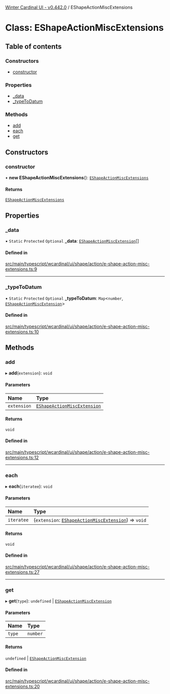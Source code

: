 [Winter Cardinal UI - v0.442.0](../index.md) / EShapeActionMiscExtensions

# Class: EShapeActionMiscExtensions

## Table of contents

### Constructors

- [constructor](EShapeActionMiscExtensions.md#constructor)

### Properties

- [\_data](EShapeActionMiscExtensions.md#_data)
- [\_typeToDatum](EShapeActionMiscExtensions.md#_typetodatum)

### Methods

- [add](EShapeActionMiscExtensions.md#add)
- [each](EShapeActionMiscExtensions.md#each)
- [get](EShapeActionMiscExtensions.md#get)

## Constructors

### constructor

• **new EShapeActionMiscExtensions**(): [`EShapeActionMiscExtensions`](EShapeActionMiscExtensions.md)

#### Returns

[`EShapeActionMiscExtensions`](EShapeActionMiscExtensions.md)

## Properties

### \_data

▪ `Static` `Protected` `Optional` **\_data**: [`EShapeActionMiscExtension`](../interfaces/EShapeActionMiscExtension.md)[]

#### Defined in

[src/main/typescript/wcardinal/ui/shape/action/e-shape-action-misc-extensions.ts:9](https://github.com/winter-cardinal/winter-cardinal-ui/blob/v0.442.0/src/main/typescript/wcardinal/ui/shape/action/e-shape-action-misc-extensions.ts#L9)

___

### \_typeToDatum

▪ `Static` `Protected` `Optional` **\_typeToDatum**: `Map`\<`number`, [`EShapeActionMiscExtension`](../interfaces/EShapeActionMiscExtension.md)\>

#### Defined in

[src/main/typescript/wcardinal/ui/shape/action/e-shape-action-misc-extensions.ts:10](https://github.com/winter-cardinal/winter-cardinal-ui/blob/v0.442.0/src/main/typescript/wcardinal/ui/shape/action/e-shape-action-misc-extensions.ts#L10)

## Methods

### add

▸ **add**(`extension`): `void`

#### Parameters

| Name | Type |
| :------ | :------ |
| `extension` | [`EShapeActionMiscExtension`](../interfaces/EShapeActionMiscExtension.md) |

#### Returns

`void`

#### Defined in

[src/main/typescript/wcardinal/ui/shape/action/e-shape-action-misc-extensions.ts:12](https://github.com/winter-cardinal/winter-cardinal-ui/blob/v0.442.0/src/main/typescript/wcardinal/ui/shape/action/e-shape-action-misc-extensions.ts#L12)

___

### each

▸ **each**(`iteratee`): `void`

#### Parameters

| Name | Type |
| :------ | :------ |
| `iteratee` | (`extension`: [`EShapeActionMiscExtension`](../interfaces/EShapeActionMiscExtension.md)) => `void` |

#### Returns

`void`

#### Defined in

[src/main/typescript/wcardinal/ui/shape/action/e-shape-action-misc-extensions.ts:27](https://github.com/winter-cardinal/winter-cardinal-ui/blob/v0.442.0/src/main/typescript/wcardinal/ui/shape/action/e-shape-action-misc-extensions.ts#L27)

___

### get

▸ **get**(`type`): `undefined` \| [`EShapeActionMiscExtension`](../interfaces/EShapeActionMiscExtension.md)

#### Parameters

| Name | Type |
| :------ | :------ |
| `type` | `number` |

#### Returns

`undefined` \| [`EShapeActionMiscExtension`](../interfaces/EShapeActionMiscExtension.md)

#### Defined in

[src/main/typescript/wcardinal/ui/shape/action/e-shape-action-misc-extensions.ts:20](https://github.com/winter-cardinal/winter-cardinal-ui/blob/v0.442.0/src/main/typescript/wcardinal/ui/shape/action/e-shape-action-misc-extensions.ts#L20)
